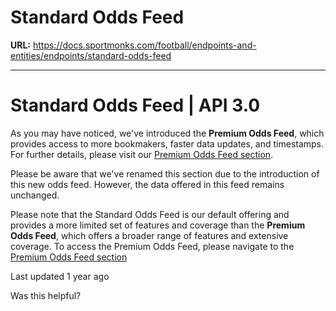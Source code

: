 # Standard Odds Feed

**URL:** https://docs.sportmonks.com/football/endpoints-and-entities/endpoints/standard-odds-feed

---

# Standard Odds Feed | API 3.0

As you may have noticed, we've introduced the **Premium Odds Feed**, which provides access to more bookmakers, faster data updates, and timestamps. For further details, please visit our [Premium Odds Feed section]().

Please be aware that we've renamed this section due to the introduction of this new odds feed. However, the data offered in this feed remains unchanged.

Please note that the Standard Odds Feed is our default offering and provides a more limited set of features and coverage than the **Premium Odds Feed**, which offers a broader range of features and extensive coverage. To access the Premium Odds Feed, please navigate to the [Premium Odds Feed section]()

Last updated 1 year ago

Was this helpful?